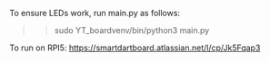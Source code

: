 To ensure LEDs work, run main.py as follows: 
>> sudo YT_boardvenv/bin/python3 main.py

To run on RPI5:
https://smartdartboard.atlassian.net/l/cp/Jk5Fqap3
